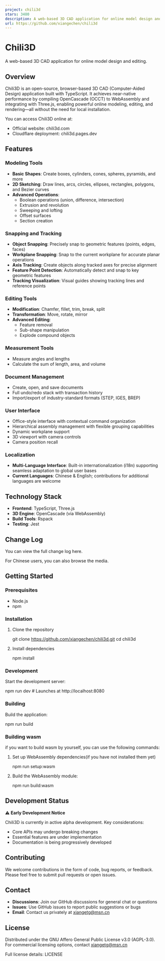 ```yaml
---
project: chili3d
stars: 3480
description: A web-based 3D CAD application for online model design and editing
url: https://github.com/xiangechen/chili3d
---
```


Chili3D
=======

A web-based 3D CAD application for online model design and editing.

Overview
--------

Chili3D is an open-source, browser-based 3D CAD (Computer-Aided Design) application built with TypeScript. It achieves near-native performance by compiling OpenCascade (OCCT) to WebAssembly and integrating with Three.js, enabling powerful online modeling, editing, and rendering—all without the need for local installation.

You can access Chili3D online at:

-   Official website: chili3d.com
-   Cloudflare deployment: chili3d.pages.dev

Features
--------

### Modeling Tools

-   **Basic Shapes**: Create boxes, cylinders, cones, spheres, pyramids, and more
-   **2D Sketching**: Draw lines, arcs, circles, ellipses, rectangles, polygons, and Bezier curves
-   **Advanced Operations**:
    -   Boolean operations (union, difference, intersection)
    -   Extrusion and revolution
    -   Sweeping and lofting
    -   Offset surfaces
    -   Section creation

### Snapping and Tracking

-   **Object Snapping**: Precisely snap to geometric features (points, edges, faces)
-   **Workplane Snapping**: Snap to the current workplane for accurate planar operations
-   **Axis Tracking**: Create objects along tracked axes for precise alignment
-   **Feature Point Detection**: Automatically detect and snap to key geometric features
-   **Tracking Visualization**: Visual guides showing tracking lines and reference points

### Editing Tools

-   **Modification**: Chamfer, fillet, trim, break, split
-   **Transformation**: Move, rotate, mirror
-   **Advanced Editing**:
    -   Feature removal
    -   Sub-shape manipulation
    -   Explode compound objects

### Measurement Tools

-   Measure angles and lengths
-   Calculate the sum of length, area, and volume

### Document Management

-   Create, open, and save documents
-   Full undo/redo stack with transaction history
-   Import/export of industry-standard formats (STEP, IGES, BREP)

### User Interface

-   Office-style interface with contextual command organization
-   Hierarchical assembly management with flexible grouping capabilities
-   Dynamic workplane support
-   3D viewport with camera controls
-   Camera position recall

### Localization

-   **Multi-Language Interface**: Built-in internationalization (i18n) supporting seamless adaptation to global user bases
-   **Current Languages**: Chinese & English; contributions for additional languages are welcome

Technology Stack
----------------

-   **Frontend**: TypeScript, Three.js
-   **3D Engine**: OpenCascade (via WebAssembly)
-   **Build Tools**: Rspack
-   **Testing**: Jest

Change Log
----------

You can view the full change log here.

For Chinese users, you can also browse the media.

Getting Started
---------------

### Prerequisites

-   Node.js
-   npm

### Installation

1.  Clone the repository
    
    git clone https://github.com/xiangechen/chili3d.git
    cd chili3d
    
2.  Install dependencies
    
    npm install
    

### Development

Start the development server:

npm run dev # Launches at http://localhost:8080

### Building

Build the application:

npm run build

### Building wasm

if you want to build wasm by yourself, you can use the following commands:

1.  Set up WebAssembly dependencies(if you have not installed them yet)
    
    npm run setup:wasm
    
2.  Build the WebAssembly module:
    
    npm run build:wasm
    

Development Status
------------------

⚠️ **Early Development Notice**

Chili3D is currently in active alpha development. Key considerations:

-   Core APIs may undergo breaking changes
-   Essential features are under implementation
-   Documentation is being progressively developed

Contributing
------------

We welcome contributions in the form of code, bug reports, or feedback. Please feel free to submit pull requests or open issues.

Contact
-------

-   **Discussions**: Join our GitHub discussions for general chat or questions
-   **Issues**: Use GitHub issues to report public suggestions or bugs
-   **Email**: Contact us privately at xiangetg@msn.cn

License
-------

Distributed under the GNU Affero General Public License v3.0 (AGPL-3.0). For commercial licensing options, contact xiangetg@msn.cn

Full license details: LICENSE
